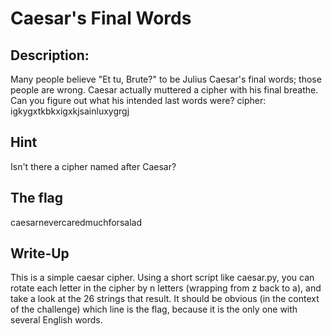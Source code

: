 # Caesar's Final Words

## Description: 

Many people believe "Et tu, Brute?" to be Julius Caesar's final words; those people are wrong. Caesar actually muttered a cipher with his final breathe. Can you figure out what his intended last words were? cipher: igkygxtkbkxigxkjsainluxygrgj

## Hint
Isn't there a cipher named after Caesar?

## The flag

caesarnevercaredmuchforsalad

## Write-Up

This is a simple caesar cipher. Using a short script like caesar.py, you can rotate each
letter in the cipher by n letters (wrapping from z back to a), and take a look at the 26
strings that result. It should be obvious (in the context of the challenge) which line is
the flag, because it is the only one with several English words.


